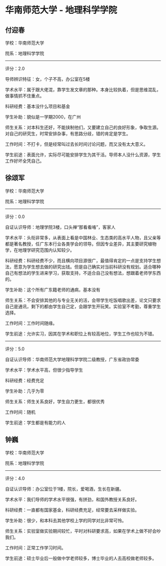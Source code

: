 # 华南师范大学 - 地理科学学院

## 付迎春

学校：华南师范大学

院系：地理科学学院

* * *

评分：2.0

导师辨识特征：女，个子不高，办公室在5楼

学术水平：属于跟大佬混，靠学生发文章的那种。本身比较执着，但是思维混乱，做事情抓不住重点。

科研经费：基本没什么项目和基金

学生补助：貌似是一学期2000，在广州

师生关系：对本科生还好，不能挟制他们，又要建立自己的良好形象，争取生源。对自己的研究生，时常安排杂事，有思路分歧，错的肯定是学生。

工作时间：不打卡，但是经常叫过去长时间讨论问题，而又没有太大意义。

学生前途：表面允许，实际尽可能安排学生为其干活。导师本人没什么资源，学生工作好坏全凭自己。

## 徐颂军

学校：华南师范大学

院系：地理科学学院

* * *

评分：0.0

自证认识导师：地理学院3楼，口头禅“那看看咯”，客家人

学术水平：头衔非常多，从表面上看是中国林业、生态类的高水平人物，且父亲等都是著名教授，任广东本行业各类学会的领导。但因专业差异，其主要研究植物学，在地理学研究范围内认知较少。

科研经费：科研经费不少，而且横向项目源很广，最值得肯定的一点是支持学生想法，愿意为学生想去做的研究出钱。但是自己确实对当前科研没有规划。适合哪种自己有想法的学生进来学习，获取支持，不适合自己没有想法，想跟着老师学东西的。

学生补助：这个所有广东籍老师的通病，基本没有

师生关系：不会安排其他的与专业无关的活，会带学生吃饭唱歌出差，论文只要求自己是通讯，剩下的都由学生自己定，会跟学生开玩笑。实验室不考勤，尊重学生选择。

工作时间：工作时间随缘。

学生前途：允许实习，因其在学术和职位上有较高地位，学生工作也较为不错。

* * *

评分：5.0

自证认识导师：华南师范大学地理科学学院二级教授，广东省政协常委

学术水平：学术水平高，但很少指导学生

科研经费：经费充足

学生补助：几乎为零

师生关系：师生关系良好，学生自力更生，都很优秀

工作时间：随机

学生前途：学生都是有能力的人

## 钟巍

学校：华南师范大学

院系：地理科学学院

* * *

评分：4.0

自证认识导师：办公室位于1楼，院长，爱喝酒，生长在新疆。

学术水平：我们导师的学术水平很强，有拼劲，和国外教授关系良好。

科研经费：一直都有国家基金，科研经费充足，经常要去采样做实验。

学生补助：很少，和本科去其他学校上学的同学对比非常可怜。

师生关系：实验室做实验期间较忙，平时对科研要求高，如果在学术上做不好会吵我们。

工作时间：正常工作学习时间。

学生前途：硕士毕业后一般做中学老师较多，博士毕业的人去高校做老师较多。
